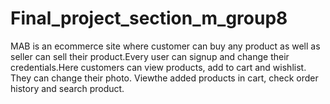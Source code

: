 # Final_project_section_m_group8
MAB is an ecommerce site where customer can buy any product as well as seller can sell their product.Every user can signup and change their credentials.Here customers can view products, add to cart and wishlist. They can change their photo. Viewthe added products in cart, check order history and search product.
